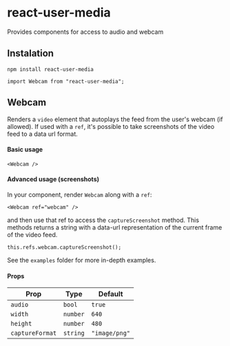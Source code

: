 react-user-media
================

Provides components for access to audio and webcam

Instalation
-----------

```
npm install react-user-media
```

```
import Webcam from "react-user-media";
```

Webcam
------

Renders a `video` element that autoplays the feed from the user's webcam (if allowed). If used with a `ref`, it's possible to take screenshots of the video feed to a data url format.

#### Basic usage

```
<Webcam />
```

#### Advanced usage (screenshots)

In your component, render `Webcam` along with a `ref`:

```
<Webcam ref="webcam" />
```

and then use that ref to access the `captureScreenshot` method. This methods returns a string with a data-url representation of the current frame of the video feed.

```
this.refs.webcam.captureScreenshot();
``` 

See the `examples` folder for more in-depth examples.

#### Props

| **Prop**        | **Type** | **Default**   | 
|-----------------|----------|---------------|
| `audio`         | `bool`   | `true`        | 
| `width`         | `number` | `640`         | 
| `height`        | `number` | `480`         | 
| `captureFormat` | `string` | `"image/png"` | 

